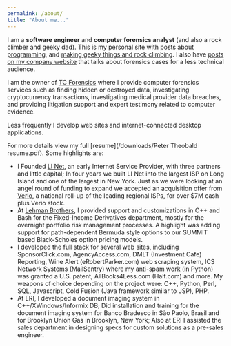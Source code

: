 ```yaml
---
permalink: /about/ 
title: "About me..."
---
```

I am a **software engineer** and **computer forensics analyst** (and also a rock climber and geeky dad). This is my personal site with posts about [programming](/tech/), and [making geeky things and rock climbing](/play/). I also have [posts on my company website](http://www.tcforensics.com) that talks about forensics cases for a less technical audience.

I am the owner of [TC Forensics](http://www.tcforensics.com) where I provide computer forensics services such as finding hidden or destroyed data, investigating cryptocurrency transactions, investigating medical provider data breaches, and providing litigation support and expert testimony related to computer evidence.

Less frequently I develop web sites and internet-connected desktop applications.

For more details view my full [resume](/downloads/Peter Theobald resume.pdf). Some highlights are:

* I Founded [LI Net](https://angel.co/company/li-net), an early Internet Service Provider, with three partners and little capital; In four years we built LI Net into the largest ISP on Long Island and one of the largest in New York. Just as we were looking at an angel round of funding to expand we accepted an acquisition offer from [Verio](https://www.crunchbase.com/organization/verio#/entity), a national roll-up of the leading regional ISPs, for over $7M cash plus Verio stock.
* At [Lehman Brothers](https://www.crunchbase.com/organization/lehman-brothers#/entity), I provided support and customizations in C++ and Bash for the Fixed-Income Derivatives department, mostly for the overnight portfolio risk management processes. A highlight was adding support for path-dependent Bermuda style options to our SUMMIT based Black-Scholes option pricing models.
* I developed the full stack for several web sites, including SponsorClick.com, AgencyAccess.com, DMLT (Investment Cafe) Reporting, Wine Alert (eRobertParker.com) web scraping system, ICS Network Systems (MailSentry) where my anti-spam work (in Python) was granted a U.S. patent, AllBooks4Less.com (Half.com) and more. My weapons of choice depending on the project were: C++, Python, Perl, SQL, Javascript, Cold Fusion (Java framework similar to JSP), PHP.
* At ERI, I developed a document imaging system in C++/XWindows/Informix DB; Did installation and training for the document imaging system for Banco Bradesco in São Paolo, Brasil and for Brooklyn Union Gas in Brooklyn, New York; Also at ERI I assisted the sales department in designing specs for custom solutions as a pre-sales engineer.


